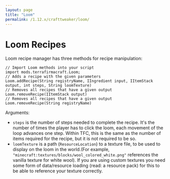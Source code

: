 ```yaml
---
layout: page
title: "Loom"
permalink: /1.12.x/crafttweaker/loom/
---
```


# Loom Recipes

Loom recipe manager has three methods for recipe manipulation:

```zenscript
// Import Loom methods into your script
import mods.terrafirmacraft.Loom;
// Adds a recipe with the given parameters
Loom.addRecipe(String registryName, IIngredient input, IItemStack output, int steps, String loomTexture)
// Removes all recipes that have a given output
Loom.removeRecipe(IItemStack output)
// Removes all recipes that have a given output
Loom.removeRecipe(String registryName)
```

Arguments:

- `steps` is the number of steps needed to complete the recipe. It's the number of times the player has to click the loom, each movement of the loop advances one step. Within TFC, this is the same as the number of items required for the recipe, but it is not required to be so.
- `loomTexture` is a path (`ResourceLocation`) to a texture file, to be used to display on the loom in the world.(For example, `"minecraft:textures/blocks/wool_colored_white.png"` references the vanilla texture for white wool). If you are using custom textures you need some form of data/resource loading (read: a resource pack) for this to be able to reference your texture correctly.

